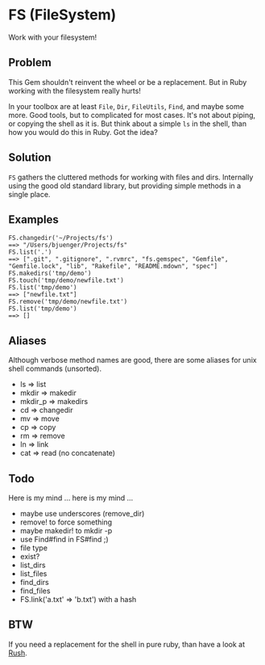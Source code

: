 # FS (FileSystem)

Work with your filesystem!

## Problem

This Gem shouldn't reinvent the wheel or be a replacement.
But in Ruby working with the filesystem really hurts!

In your toolbox are at least `File`, `Dir`, `FileUtils`, `Find`, and maybe some more.
Good tools, but to complicated for most cases.
It's not about piping, or copying the shell as it is.
But think about a simple `ls` in the shell, than how you would do this in Ruby.
Got the idea?

## Solution

`FS` gathers the cluttered methods for working with files and dirs. Internally
using the good old standard library, but providing simple methods in a single place.

## Examples

    FS.changedir('~/Projects/fs')
    ==> "/Users/bjuenger/Projects/fs"
    FS.list('.')
    ==> [".git", ".gitignore", ".rvmrc", "fs.gemspec", "Gemfile", "Gemfile.lock", "lib", "Rakefile", "README.mdown", "spec"]
    FS.makedirs('tmp/demo')
    FS.touch('tmp/demo/newfile.txt')
    FS.list('tmp/demo')
    ==> ["newfile.txt"]
    FS.remove('tmp/demo/newfile.txt')
    FS.list('tmp/demo')
    ==> []

## Aliases

Although verbose method names are good, there are some aliases for unix shell
commands (unsorted).

- ls => list
- mkdir => makedir
- mkdir_p => makedirs
- cd => changedir
- mv => move
- cp => copy
- rm => remove
- ln => link
- cat => read (no concatenate)

## Todo

Here is my mind … here is my mind …

- maybe use underscores (remove_dir)
- remove! to force something
- maybe makedir! to mkdir -p
- use Find#find in FS#find ;)
- file type
- exist?
- list_dirs
- list_files
- find_dirs
- find_files
- FS.link('a.txt' => 'b.txt') with a hash

## BTW

If you need a replacement for the shell in pure ruby, than have a look at
[Rush](http://rush.heroku.com/).